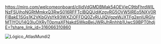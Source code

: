 https://miro.com/welcomeonboard/cllidVdGMDBMak54OEVjeC9tbFhrdWlLNzFSUjhoNGRtMmkxQ3RwS016RFFTclBQQUdiKzgvRG5OVW5IREo5NXV0RFlBakE1SGs1K2VKbGVsYk93WXZiOFFDQ0ZvRUJlQVgzeWJXTFg2enlURGIyMTlYOU14Q3luOXRyT0pmaXFNakdSWkpBejJWRjJhRnhhb1UwcS9BPT0hdjE=?share_link_id=316066310860


![Lógico_AtlasMundi2](https://github.com/user-attachments/assets/214027d8-3110-41dd-b47a-ac7aa0438f5a)


